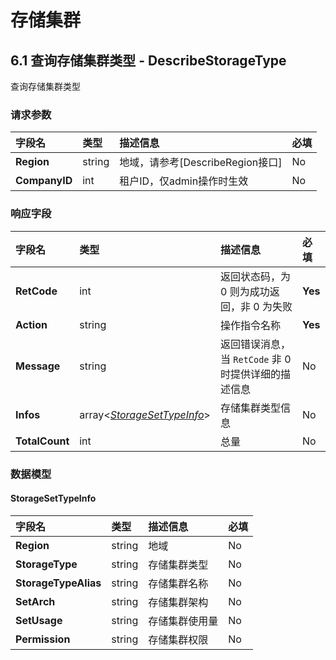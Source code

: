 



# 存储集群


    
    
## 6.1 查询存储集群类型 - DescribeStorageType

查询存储集群类型

### 请求参数



| 字段名 | 类型 | 描述信息 | 必填 |
|:---|:---|:---|:---|
| **Region** | string | 地域，请参考[DescribeRegion接口] | No |
| **CompanyID** | int | 租户ID，仅admin操作时生效 | No |

### 响应字段



| 字段名 | 类型 | 描述信息 | 必填 |
|:---|:---|:---|:---|
| **RetCode** | int | 返回状态码，为 0 则为成功返回，非 0 为失败 | **Yes** |
| **Action** | string | 操作指令名称 | **Yes** |
| **Message** | string | 返回错误消息，当 `RetCode` 非 0 时提供详细的描述信息 | No |
| **Infos** | array<[*StorageSetTypeInfo*](#StorageSetTypeInfo)> | 存储集群类型信息 | No |
| **TotalCount** | int | 总量 | No |



### 数据模型


    

    

    
#### StorageSetTypeInfo

| 字段名 | 类型 | 描述信息 | 必填 |
|:---|:---|:---|:---|
| **Region** | string | 地域 | No |
| **StorageType** | string | 存储集群类型 | No |
| **StorageTypeAlias** | string | 存储集群名称 | No |
| **SetArch** | string | 存储集群架构 | No |
| **SetUsage** | string | 存储集群使用量 | No |
| **Permission** | string | 存储集群权限 | No |

    







